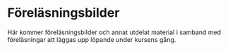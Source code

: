 Föreläsningsbilder
==================

Här kommer föreläsningsbilder och annat utdelat material i samband
med föreläsningar att läggas upp löpande under kursens gång.
